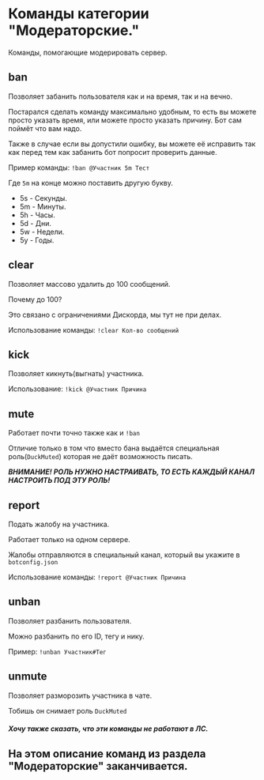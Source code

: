 # Команды категории "Модераторские."
Команды, помогающие модерировать сервер.
## ban
Позволяет забанить пользователя как и на время, так и на вечно.

Постарался сделать команду максимально удобным, то есть вы можете просто указать время, или можете просто указать причину. Бот сам поймёт что вам надо.

Также в случае если вы допустили ошибку, вы можете её исправить так как перед тем как забанить бот попросит проверить данные.

Пример команды: `!ban @Участник 5m Тест`

Где `5m` на конце можно поставить другую букву.
- 5s - Секунды.
- 5m - Минуты.
- 5h - Часы.
- 5d - Дни.
- 5w - Недели.
- 5y - Годы.
## clear
Позволяет массово удалить до 100 сообщений.

Почему до 100?

Это связано с ограничениями Дискорда, мы тут не при делах.

Использование команды: `!clear Кол-во сообщений`
## kick
Позволяет кикнуть(выгнать) участника.

Использование: `!kick @Участник Причина`
## mute
Работает почти точно также как и `!ban`

Отличие только в том что вместо бана выдаётся специальная роль(`DuckMuted`) которая не даёт возможность писать.

***ВНИМАНИЕ! РОЛЬ НУЖНО НАСТРАИВАТЬ, ТО ЕСТЬ КАЖДЫЙ КАНАЛ НАСТРОИТЬ ПОД ЭТУ РОЛЬ!***
## report
Подать жалобу на участника.

Работает только на одном сервере.

Жалобы отправляются в специальный канал, который вы укажите в `botconfig.json`

Использование команды: `!report @Участник Причина`
## unban
Позволяет разбанить пользователя.

Можно разбанить по его ID, тегу и нику.

Пример: `!unban Участник#Тег`
## unmute
Позволяет разморозить участника в чате.

Тобишь он снимает роль `DuckMuted`
##### Хочу также сказать, что эти команды **не** работают в ЛС.

## На этом описание команд из раздела "Модераторские" заканчивается.
